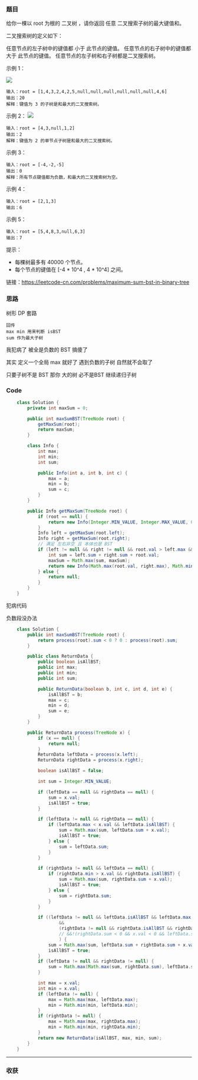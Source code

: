 ### 题目

给你一棵以 root 为根的 二叉树 ，请你返回 任意 二叉搜索子树的最大键值和。

二叉搜索树的定义如下：

任意节点的左子树中的键值都 小于 此节点的键值。
任意节点的右子树中的键值都 大于 此节点的键值。
任意节点的左子树和右子树都是二叉搜索树。
 

示例 1：

![](https://assets.leetcode-cn.com/aliyun-lc-upload/uploads/2020/03/07/sample_1_1709.png)

```
输入：root = [1,4,3,2,4,2,5,null,null,null,null,null,null,4,6]
输出：20
解释：键值为 3 的子树是和最大的二叉搜索树。
```
示例 2：
![](https://assets.leetcode-cn.com/aliyun-lc-upload/uploads/2020/03/07/sample_2_1709.png)

```
输入：root = [4,3,null,1,2]
输出：2
解释：键值为 2 的单节点子树是和最大的二叉搜索树。
```
示例 3：
```
输入：root = [-4,-2,-5]
输出：0
解释：所有节点键值都为负数，和最大的二叉搜索树为空。
```
示例 4：
```
输入：root = [2,1,3]
输出：6
```
示例 5：
```
输入：root = [5,4,8,3,null,6,3]
输出：7
```

提示：

- 每棵树最多有 40000 个节点。
- 每个节点的键值在 [-4 * 10^4 , 4 * 10^4] 之间。

链接：https://leetcode-cn.com/problems/maximum-sum-bst-in-binary-tree

### 思路

树形 DP 套路
```
回传 
max min 用来判断 isBST 
sum 作为最大子树 
```

我犯病了 被全是负数的 BST 搞傻了

其实 定义一个全局 max 就好了 遇到负数的子树 自然就不会取了

只要子树不是 BST 那你 大的树 必不是BST 继续递归子树

### Code
```java
    class Solution {
        private int maxSum = 0;

        public int maxSumBST(TreeNode root) {
            getMaxSum(root);
            return maxSum;
        }

        class Info {
            int max;
            int min;
            int sum;

            public Info(int a, int b, int c) {
                max = a;
                min = b;
                sum = c;
            }
        }

        public Info getMaxSum(TreeNode root) {
            if (root == null) {
                return new Info(Integer.MIN_VALUE, Integer.MAX_VALUE, 0);
            }
            Info left = getMaxSum(root.left);
            Info right = getMaxSum(root.right);
            // 满足 左右非空 且 本体也是 BST
            if (left != null && right != null && root.val > left.max && root.val < right.min) {
                int sum = left.sum + right.sum + root.val;
                maxSum = Math.max(sum, maxSum);
                return new Info(Math.max(root.val, right.max), Math.min(root.val, left.min), sum);
            } else {
                return null;
            }
        }
    }
```

犯病代码 

负数段没办法 
```java 
    class Solution {
        public int maxSumBST(TreeNode root) {
            return process(root).sum < 0 ? 0 : process(root).sum;
        }

        public class ReturnData {
            public boolean isAllBST;
            public int max;
            public int min;
            public int sum;

            public ReturnData(boolean b, int c, int d, int e) {
                isAllBST = b;
                max = c;
                min = d;
                sum = e;
            }
        }

        public ReturnData process(TreeNode x) {
            if (x == null) {
                return null;
            }
            ReturnData leftData = process(x.left);
            ReturnData rightData = process(x.right);

            boolean isAllBST = false;

            int sum = Integer.MIN_VALUE;

            if (leftData == null && rightData == null) {
                sum = x.val;
                isAllBST = true;
            }

            if (leftData != null && rightData == null) {
                if (leftData.max < x.val && leftData.isAllBST) {
                    sum = Math.max(sum, leftData.sum + x.val);
                    isAllBST = true;
                } else {
                    sum = leftData.sum;
                }
            }

            if (rightData != null && leftData == null) {
                if (rightData.min > x.val && rightData.isAllBST) {
                    sum = Math.max(sum, rightData.sum + x.val);
                    isAllBST = true;
                } else {
                    sum = rightData.sum;
                }
            }

            if ((leftData != null && leftData.isAllBST && leftData.max < x.val)
                    &&
                    (rightData != null && rightData.isAllBST && rightData.min > x.val)
                    // &&!(rightData.sum < 0 && x.val < 0 && leftData.sum < 0)
                    ) {
                sum = Math.max(sum, leftData.sum + rightData.sum + x.val);
                isAllBST = true;
            }
            if (leftData != null && rightData != null) {
                sum = Math.max(Math.max(sum, rightData.sum), leftData.sum);
            }

            int max = x.val;
            int min = x.val;
            if (leftData != null) {
                max = Math.max(max, leftData.max);
                min = Math.min(min, leftData.min);
            }
            if (rightData != null) {
                max = Math.max(max, rightData.max);
                min = Math.min(min, rightData.min);
            }
            return new ReturnData(isAllBST, max, min, sum);
        }
    }
```
*** 
### 收获
